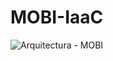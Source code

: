 # MOBI-IaaC
![Arquitectura - MOBI](https://github.com/user-attachments/assets/0e312fac-c20e-4cbd-bdf3-f978194b3663)
